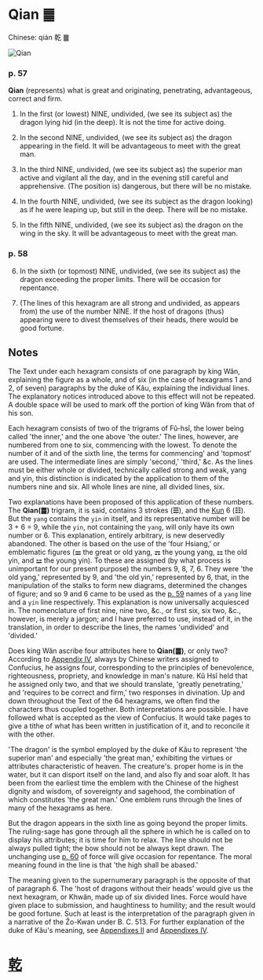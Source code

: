 # Qian ䷀

Chinese: qián 乾 ䷀

![Qian](https://88o.io/wp-content/uploads/2018/09/01-e4b9beqian.jpg)

### p. 57

**Qian** (represents) what is great and originating, penetrating, advantageous, correct and firm.

1. In the first (or lowest) NINE, undivided, (we see its subject as) the dragon lying hid (in the deep). It is not the time for active doing.

2. In the second NINE, undivided, (we see its subject as) the dragon appearing in the field. It will be advantageous to meet with the great man.

3. In the third NINE, undivided, (we see its subject as) the superior man active and vigilant all the day, and in the evening still careful and apprehensive. (The position is) dangerous, but there will be no mistake.

4. In the fourth NINE, undivided, (we see its subject as the dragon looking) as if he were leaping up, but still in the deep. There will be no mistake.

5. In the fifth NINE, undivided, (we see its subject as) the dragon on the wing in the sky. It will be advantageous to meet with the great man.

### p. 58

6. In the sixth (or topmost) NINE, undivided, (we see its subject as) the dragon exceeding the proper limits. There will be occasion for repentance.

7. (The lines of this hexagram are all strong and undivided, as appears from) the use of the number NINE. If the host of dragons (thus) appearing were to divest themselves of their heads, there would be good fortune.

## Notes

The Text under each hexagram consists of one paragraph by king Wăn, explaining the figure as a whole, and of six (in the case of hexagrams 1 and 2, of seven) paragraphs by the duke of Kâu, explaining the individual lines. The explanatory notices introduced above to this effect will not be repeated. A double space will be used to mark off the portion of king Wăn from that of his son.

Each hexagram consists of two of the trigrams of Fû-hsî, the lower being called 'the inner,' and the one above 'the outer.' The lines, however, are numbered from one to six, commencing with the lowest. To denote the number of it and of the sixth line, the terms for commencing' and 'topmost' are used. The intermediate lines are simply 'second,' 'third,' &c. As the lines must be either whole or divided, technically called strong and weak, yang and yin, this distinction is indicated by the application to them of the numbers nine and six. All whole lines are nine, all divided lines, six.

Two explanations have been proposed of this application of these numbers. The **Qian(䷀)** trigram, it is said, contains 3 strokes (**☰**), and the [Kun](e59da4kun.md) 6 (**☷**). But the `yang` contains the `yin` in itself, and its representative number will be 3 + 6 = 9, while the `yin`, not containing the `yang`, will only have its own number or 6. This explanation, entirely arbitrary, is new deservedly abandoned. The other is based on the use of the 'four Hsiang,' or emblematic figures (**⚌** the great or old yang, **⚎** the young yang, **⚏** the old yin, and **⚍** the young yin). To these are assigned (by what process is unimportant for our present purpose) the numbers 9, 8, 7, 6. They were 'the old yang,' represented by 9, and 'the old yin,' represented by 6, that, in the manipulation of the stalks to form new diagrams, determined the changes of figure; and so 9 and 6 came to be used as the [p. 59](./e59da4kun.md) names of a `yang` line and a `yin` line respectively. This explanation is now universally acquiesced in. The nomenclature of first nine, nine two, &c., or first six, six two, &c., however, is merely a jargon; and I have preferred to use, instead of it, in the translation, in order to describe the lines, the names 'undivided' and 'divided.'

Does king Wăn ascribe four attributes here to **Qian(䷀)**, or only two? According to [Appendix IV](appendix01s1.md), always by Chinese writers assigned to Confucius, he assigns four, corresponding to the principles of benevolence, righteousness, propriety, and knowledge in man's nature. Kû Hsî held that he assigned only two, and that we should translate, 'greatly penetrating,' and 'requires to be correct and firm,' two responses in divination. Up and down throughout the Text of the 64 hexagrams, we often find the characters thus coupled together. Both interpretations are possible. I have followed what is accepted as the view of Confucius. It would take pages to give a tithe of what has been written in justification of it, and to reconcile it with the other.

'The dragon' is the symbol employed by the duke of Kâu to represent 'the superior man' and especially 'the great man,' exhibiting the virtues or attributes characteristic of heaven. The creature's. proper home is in the water, but it can disport itself on the land, and also fly and soar aloft. It has been from the earliest time the emblem with the Chinese of the highest dignity and wisdom, of sovereignty and sagehood, the combination of which constitutes 'the great man.' One emblem runs through the lines of many of the hexagrams as here.

But the dragon appears in the sixth line as going beyond the proper limits. The ruling-sage has gone through all the sphere in which he is called on to display his attributes; it is time for him to relax. The line should not be always pulled tight; the bow should not be always kept drawn. The unchanging use [p. 60](./e59da4kun.md) of force will give occasion for repentance. The moral meaning found in the line is that 'the high shall be abased.'

The meaning given to the supernumerary paragraph is the opposite of that of paragraph 6. The 'host of dragons without their heads' would give us the next hexagram, or Khwăn, made up of six divided lines. Force would have given place to submission, and haughtiness to humility; and the result would be good fortune. Such at least is the interpretation of the paragraph given in a narrative of the Žo-Kwan under B. C. 513. For further explanation of the duke of Kâu's meaning, see [Appendixes II](appendix02s1.md) and [Appendixes IV](appendix04s1.md).

# [乾](./e4b9beqian_cn.md)
